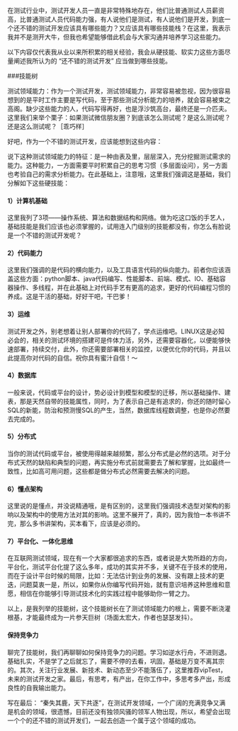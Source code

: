 在测试行业中，测试开发人员一直是非常特殊地存在，他们比普通测试人员薪资高，比普通测试人员代码能力强，有人说他们是测试，有人说他们是开发，到底一个还不错的测试开发应该具有哪些能力？又应该具有哪些技能栈？在这里，我表示我并不是测开大牛，但我也希望能够借此机会与大家沟通并培养学习这些能力。

以下内容仅代表我从业以来所积累的相关经验，我会从硬技能、软实力这些方面尽量阐述我所认为的 “还不错的测试开发” 应当做到哪些技能。

###技能树

测试领域能力：作为一个测试开发，测试领域能力，非常容易被忽视，因为很容易想到的是平时工作主要是写代码，至于那些测试分析能力的培养，就会容易被束之高阁。缺少这些能力的人，代码写得再好，也是浮沙筑高台，最终还是一介匹夫。这里我们来举个栗子：如果测试微信朋友圈？到底该怎么测试呢？是这么测试呢？还是这么测试呢？［乖巧样］

好吧，作为一个不错的测试开发，应该能想到这些内容：

说下这种测试领域能力的特征：是一种由表及里，层层深入，充分挖掘测试需求的能力。这种能力，一方面需要平时积累自己的思考习惯（多层面设问），另一方面也考验自己的需求分析能力。在此基础上，注意哦，这里我们强调这是基础，我们分解如下这些硬技能：

#### 1）计算机基础
这里我列了3项——操作系统、算法和数据结构和网络。做为吃这口饭的手艺人，基础技能是我们应该也必须掌握的，试用连入门级别的技能都没有，你怎么有脸说是一个不错的测试开发呢？

#### 2）代码能力
这里我们强调的是代码的横向能力，以及工具语言代码的纵向能力。前者你应该涵盖这些方面：python脚本、java代码编写、性能脚本、前端、模式、IO、基础容器操作、多线程，并在此基础上对代码手艺有更高的追求，更好的代码编程习惯的养成。这是干活的基础，好好干吧，干巴爹！

#### 3）运维
测试开发之外，别老想着让别人部署你的代码了，学点运维吧。LINUX这是必知必会的，相关的测试环境的搭建可是件体力活，另外，还需要容器化，以便能够快速部署，持续交付，此外，你还需要部署相关的监控，以便优化你的代码，并且以此提高你对代码的自信。祝你具有蜜汁自信！～

#### 4）数据库
一般来说，代码或平台的设计，势必设计到模型和模型的迁移，所以基础操作、建表，那是天然自带的技能属性，同时，为了表示自己是有追求的，你还的随时留心SQL的新能，防治和预测慢SQL的产生，当然，数据库线程数调整，也是你必然要去完成的。

#### 5）分布式
当你的测试代码或平台，被使用得越来越频繁，那么分布式是必然的选项。对于分布式天然的缺陷和典型的问题，再实施分布式前就需要去了解和掌握，比如最终一致性，比如高可用问题，这些都是做分布式必然需要去解决的问题。

#### 6）懂点架构
这里说的是懂点，并没说精通哦，是有区别的，这里我们强调技术选型对架构的影响以及架构中的使用方法对其的影响。这里不展开了，真的，因为我怕一本书讲不完，那么多书讲架构，买本看下，应该是必须的。

#### 7）平台化、一体化思维
在互联网测试领域，现在有一个大家都很追求的东西，或者说是大势所趋的方向，平台化，测试平台化提了这么多年，成功的其实并不多，关键不在于技术的使用，而在于设计平台时候的局限，比如：无法估计到业务的发展、没有跟上技术的更迭，问题莫衷一是，所以，如果你从你编写代码开始，就有意识培养这种思维和意愿，相信在你能够引导测试技术化的实践过程中能够助你一臂之力。

以上，是我列举的技能树，这个技能树长在了测试领域能力的根上，需要不断浇灌根基，才能最终成为一片参天巨树（场面太宏大，作者也瑟瑟发抖）。

#### 保持竞争力
聊完了技能树，我们再聊聊如何保持竞争力的问题。学习如逆水行舟，不进则退。基础扎实，不是学了之后就忘了，需要不停的去看，巩固，基础是万变不离其宗的。其次，关注行业发展、新技术、新动态至少不能落伍了，这里推荐vipTest，未来的测试开发之家。最后，有思考，有产出，在你工作中，多思考多产出，形成良性的自我输出能力。

写在最后：
   “秦失其鹿，天下共逐”，在测试开发领域，一个广阔的充满竞争又满是机会的领域，很遗憾，目前还没有独领风骚的领军人物出现，所以，希望会出现一个个的还不错的测试开发们，一起去创造一个属于这个领域的成功。
